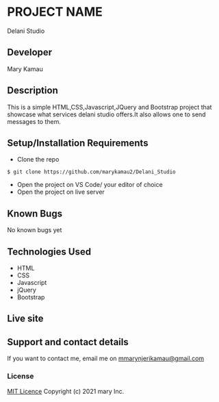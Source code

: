 # PROJECT NAME
 Delani Studio
## Developer
 Mary Kamau
## Description
This is a simple HTML,CSS,Javascript,JQuery and Bootstrap project that showcase what services delani studio offers.It also allows one to send messages to them.
## Setup/Installation Requirements
* Clone the repo
```
$ git clone https://github.com/marykamau2/Delani_Studio
```
* Open  the project on VS Code/ your editor of choice
* Open the project on live server
## Known Bugs
No known bugs yet
## Technologies Used
* HTML
* CSS
* Javascript
*  jQuery
* Bootstrap
## Live site

## Support and contact details
If you want to contact me, email me on mmarynjerikamau@gmail.com
### License
[MIT Licence](https://choosealicense.com/licenses/mit/)
Copyright (c) 2021 mary Inc.
